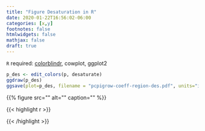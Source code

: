 ```yaml
---
title: "Figure Desaturation in R"
date: 2020-01-22T16:56:02-06:00
categories: [x,y]
footnotes: false
htmlwidgets: false
mathjax: false
draft: true
---
```



<!--more-->
```R```
required: [colorblindr](https://github.com/clauswilke/colorblindr), cowplot, ggplot2

```r
p_des <- edit_colors(p, desaturate)
ggdraw(p_des)
ggsave(plot=p_des, filename = "pcpigrow-coeff-region-des.pdf", units="in", device = cairo_pdf)
```

{{% figure src="" alt="" caption="" %}}


{{< highlight r >}}


{{< /highlight >}}
